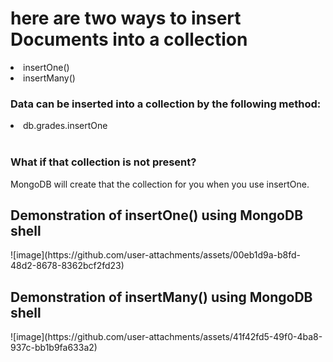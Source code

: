 <html>
  <body>
    <h1>here are two ways to insert Documents into a collection</h1>
    <li>insertOne()</li>
    <li>insertMany()</li>

<h3>Data can be inserted into a collection by the following method:</h3>
<li>db.grades.insertOne</li>
<br>
<h3>What if that collection is not present?</h3>
<p>MongoDB will create that the collection for you when you use insertOne.</p>

<h2>Demonstration of insertOne() using MongoDB shell</h2>
![image](https://github.com/user-attachments/assets/00eb1d9a-b8fd-48d2-8678-8362bcf2fd23)

<h2>Demonstration of insertMany() using MongoDB shell</h2>
![image](https://github.com/user-attachments/assets/41f42fd5-49f0-4ba8-937c-bb1b9fa633a2)
  </body>
</html>
